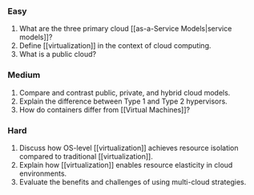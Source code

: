 ### Easy
1. What are the three primary cloud [[as-a-Service Models|service models]]?
2. Define [[virtualization]] in the context of cloud computing.
3. What is a public cloud?
### Medium
1. Compare and contrast public, private, and hybrid cloud models.
2. Explain the difference between Type 1 and Type 2 hypervisors.
3. How do containers differ from [[Virtual Machines]]?
### Hard
1. Discuss how OS-level [[virtualization]] achieves resource isolation compared to traditional [[virtualization]].
2. Explain how [[virtualization]] enables resource elasticity in cloud environments.
3. Evaluate the benefits and challenges of using multi-cloud strategies.